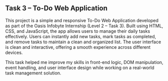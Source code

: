 ## Task 3 – To-Do Web Application

This project is a simple and responsive To-Do Web Application developed as part of the Oasis Infobyte Internship (Level 2 – Task 3). Built using HTML, CSS, and JavaScript, the app allows users to manage their daily tasks effectively. Users can instantly add new tasks, mark tasks as completed, and remove tasks to maintain a clean and organized list. The user interface is clean and interactive, offering a smooth experience across different devices.

This task helped me improve my skills in front-end logic, DOM manipulation, event handling, and user interface design while working on a real-world task management solution.
